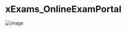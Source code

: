 # xExams_OnlineExamPortal

![image](https://github.com/user-attachments/assets/65508872-b6db-4c83-afd4-0846e452e074)
